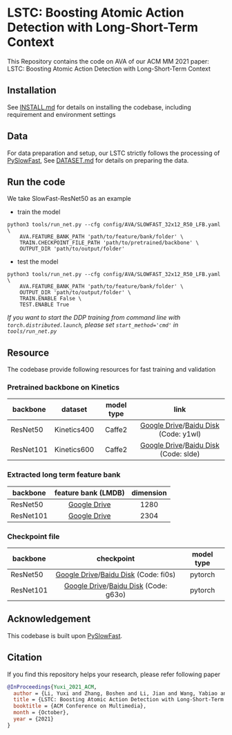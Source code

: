# LSTC: Boosting Atomic Action Detection with Long-Short-Term Context

This Repository contains the code on AVA of our ACM MM 2021 paper: LSTC: Boosting Atomic Action Detection with Long-Short-Term Context

## Installation

See [INSTALL.md](./INSTALL.md) for details on installing the codebase, including requirement and environment settings

## Data

For data preparation and setup, our LSTC strictly follows the processing of [PySlowFast](https://github.com/facebookresearch/SlowFast/blob/master/INSTALL.md),
See [DATASET.md](./DATASET.md) for details on preparing the data.

## Run the code

We take SlowFast-ResNet50 as an example

* train the model
```shell script
python3 tools/run_net.py --cfg config/AVA/SLOWFAST_32x12_R50_LFB.yaml \
    AVA.FEATURE_BANK_PATH 'path/to/feature/bank/folder' \
    TRAIN.CHECKPOINT_FILE_PATH 'path/to/pretrained/backbone' \
    OUTPUT_DIR 'path/to/output/folder'
```

* test the model
```shell script
python3 tools/run_net.py --cfg config/AVA/SLOWFAST_32x12_R50_LFB.yaml \
    AVA.FEATURE_BANK_PATH 'path/to/feature/bank/folder' \
    OUTPUT_DIR 'path/to/output/folder' \
    TRAIN.ENABLE False \ 
    TEST.ENABLE True
```

*If you want to start the DDP training from command line with `torch.distributed.launch`, please set `start_method='cmd'` in `tools/run_net.py`*

## Resource

The codebase provide following resources for fast training and validation

### Pretrained backbone on Kinetics

| backbone | dataset | model type | link |
|----------|:---------------------:|:------------:|:--------------:|
|ResNet50|Kinetics400|Caffe2|[Google Drive](https://drive.google.com/file/d/1zxS57DAXiLswWG-hI8s76zGdtRFNRgxa/view?usp=sharing)/[Baidu Disk](https://pan.baidu.com/s/1VaOY-GBBY9oTc2m-A-9Ogw) (Code: y1wl)|
|ResNet101|Kinetics600|Caffe2|[Google Drive](https://drive.google.com/file/d/1U6i2lGo8-qdtL_UDPHHCHwmfOERJxfnK/view?usp=sharing)/[Baidu Disk](https://pan.baidu.com/s/17I-3YaAAj0I2RELaG6P-xw) (Code: slde)|

### Extracted long term feature bank

| backbone | feature bank (LMDB) | dimension |
|----------|:---------------------:|:------------:|
|ResNet50|[Google Drive](https://drive.google.com/file/d/1IqFuq7GMSBFnHopjbNcDJAIES1EtxpQR/view?usp=sharing)|1280|
|ResNet101|[Google Drive](https://drive.google.com/file/d/1ND4sSGwAv2SFR42J90Vj9cNn1glz1Ex3/view?usp=sharing)|2304|

### Checkpoint file

| backbone | checkpoint | model type |
|----------|:---------------------:|:-----------:|
|ResNet50|[Google Drive](https://drive.google.com/file/d/1yimMvcOXaASOFOmp64HKO13LzS5b_YCj/view?usp=sharing)/[Baidu Disk](https://pan.baidu.com/s/1deRNnxgSwlAuOWHAMrzntQ) (Code: fi0s)|pytorch|
|ResNet101|[Google Drive](https://drive.google.com/file/d/1BZ4MzlhUOzuvBPyaS8DAHcyGikh6TAJh/view?usp=sharing)/[Baidu Disk](https://pan.baidu.com/s/11LesMQk6dU7XNYw_ftsADQ) (Code: g63o)|pytorch|

## Acknowledgement

This codebase is built upon [PySlowFast](https://github.com/facebookresearch/SlowFast).

## Citation

If you find this repository helps your research, please refer following paper
```bibtex
@InProceedings{Yuxi_2021_ACM,
  author = {Li, Yuxi and Zhang, Boshen and Li, Jian and Wang, Yabiao and Wang, Chengjie and Li, Jilin and Huang, Feiyue and Lin, Weiyao},
  title = {LSTC: Boosting Atomic Action Detection with Long-Short-Term Context},
  booktitle = {ACM Conference on Multimedia},
  month = {October},
  year = {2021}
} 
```